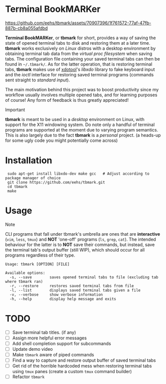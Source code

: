Terminal BookMARKer
===================

https://github.com/eehs/tbmark/assets/70907396/1f761572-77af-47fb-887b-cb8a055afdbd

**Terminal BookMARKer**, or **tbmark** for short, provides a way of saving the state of opened terminal tabs to disk and restoring them at a later time. **tbmark** works exclusively on *Linux* distros with a desktop environment by obtaining terminal tab data from the *virtual proc filesystem* when saving tabs. The configuration file containing your saved terminal tabs can then be found in `~/.tbmark/`. As for the latter operation, that is restoring terminal tabs, **tbmark** makes use of [xdotool](https://github.com/jordansissel/xdotool)'s *libxdo* library to fake keyboard input and the *ioctl* interface for restoring saved terminal programs (commands sent straight to *standard input*). 

The main motivation behind this project was to boost productivity since my workflow usually involves multiple opened tabs, and for learning purposes of course! Any form of feedback is thus greatly appreciated!

> [!IMPORTANT]
> **tbmark** is meant to be used in a *desktop* environment on Linux, with support for the X11 windowing system. Do note only a handful of terminal programs are supported at the moment due to varying program semantics. This is also largely due to the fact **tbmark** is a *personal* project. (a heads-up for some ugly code you might potentially come across)

Installation
============
```
 sudo apt-get install libxdo-dev make gcc   # Adjust according to package manager of choice
 git clone https://github.com/eehs/tbmark.git
 cd tbmark
 make
```

Usage
=====
> [!NOTE]
> CLI programs that fall under tbmark's umbrella are ones that are **interactive** (`vim`, `less`, `tmux`) and **NOT** 'one-off' programs (`ls`, `grep`, `cat`). The intended behaviour for the latter is to **NOT** save their commands, but instead, save the terminal tab's output buffer (still WIP), which should occur for all programs regardless of their type.

```
Usage: tbmark [OPTION] [FILE]

Available options:
  -s, --save        saves opened terminal tabs to file (excluding tab where tbmark ran)
  -r, --restore     restores saved terminal tabs from file
  -l, --list        displays saved terminal tabs given a file
  -v, --verbose     show verbose information
  -h, --help        display help message and exits
```

TODO
====
- [ ] Save terminal tab titles. (if any)
- [ ] Assign more helpful error messages
- [ ] Add shell completion support for subcommands
- [ ] Update demo video
- [ ] Make `tbmark` aware of piped commands
- [ ] Find a way to capture and restore output buffer of saved terminal tabs
- [ ] Get rid of the horrible hardcoded mess when restoring terminal tabs using `tmux` panes (create a custom `tmux` command builder)
- [ ] Refactor `tbmark`
